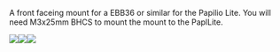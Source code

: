 A front faceing mount for a EBB36 or similar for the Papilio Lite. You will need M3x25mm BHCS to mount the mount to the PaplLite.

<img src="/Images/Mount.png" /><img src="/Images/Mount w EBB.png" /><img src="/Images/Real_photo.jpg" />
